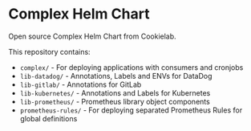 # Complex Helm Chart

Open source Complex Helm Chart from Cookielab.

This repository contains:
- `complex/` - For deploying applications with consumers and cronjobs
- `lib-datadog/` - Annotations, Labels and ENVs for DataDog
- `lib-gitlab/` - Annotations for GitLab
- `lib-kubernetes/` - Annotations and Labels for Kubernetes
- `lib-prometheus/` - Prometheus library object components
- `prometheus-rules/` - For deploying separated Prometheus Rules for global definitions
